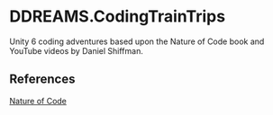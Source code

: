 # DDREAMS.CodingTrainTrips
Unity 6 coding adventures based upon the Nature of Code book and YouTube videos by Daniel Shiffman.

## References
[Nature of Code](https://natureofcode.com/)